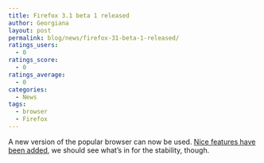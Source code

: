 ```yaml
---
title: Firefox 3.1 beta 1 released
author: Georgiana
layout: post
permalink: blog/news/firefox-31-beta-1-released/
ratings_users:
  - 0
ratings_score:
  - 0
ratings_average:
  - 0
categories:
  - News
tags:
  - browser
  - Firefox
---
```

A new version of the popular browser can now be used. [Nice features have been added][1], we should see what&#8217;s in for the stability, though.

 [1]: http://www.mozilla.com/en-US/firefox/3.1b1/releasenotes/#whatsnew "About Firefox 3.1 beta 1"
